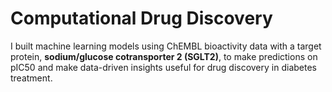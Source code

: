 # Computational Drug Discovery

I built machine learning models using ChEMBL bioactivity data with a target protein, **sodium/glucose cotransporter 2 (SGLT2)**, to make predictions on pIC50 and make data-driven insights useful for drug discovery in diabetes treatment.
